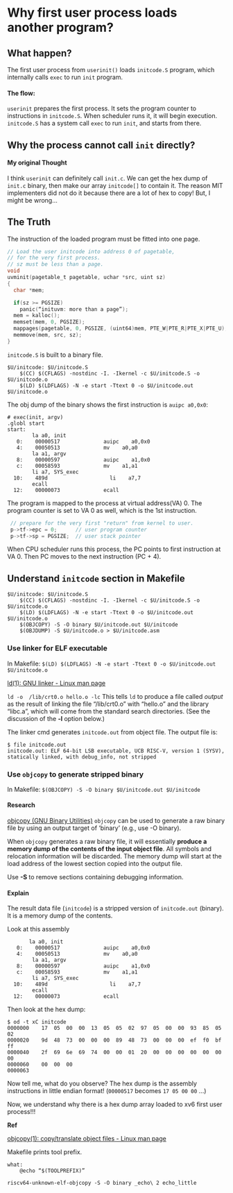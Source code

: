 # Why first user process loads another program?

## What happen?

The first user process from `userinit()` loads `initcode.S` program, which internally calls `exec` to run `init` program.

#### The flow:

`userinit` prepares the first process. It sets the program counter to instructions in `initcode.S`. When scheduler runs it, it will begin execution. `initcode.S` has a system call `exec` to run `init`, and starts from there.

## Why the process cannot call `init` directly?

#### My original Thought

I think `userinit` can definitely call `init.c`. We can get the hex dump of `init.c` binary, then make our array `initcode[]` to contain it. The reason MIT implementers did not do it because there are a lot of hex to copy! But, I might be wrong…

## The Truth

The instruction of the loaded program must be fitted into one page.

```c
// Load the user initcode into address 0 of pagetable,
// for the very first process.
// sz must be less than a page.
void
uvminit(pagetable_t pagetable, uchar *src, uint sz)
{
  char *mem;

  if(sz >= PGSIZE)
    panic(“inituvm: more than a page”);
  mem = kalloc();
  memset(mem, 0, PGSIZE);
  mappages(pagetable, 0, PGSIZE, (uint64)mem, PTE_W|PTE_R|PTE_X|PTE_U);
  memmove(mem, src, sz);
}
```

`initcode.S` is built to a binary file.

```text
$U/initcode: $U/initcode.S
    $(CC) $(CFLAGS) -nostdinc -I. -Ikernel -c $U/initcode.S -o $U/initcode.o
    $(LD) $(LDFLAGS) -N -e start -Ttext 0 -o $U/initcode.out $U/initcode.o
```

The obj dump of the binary shows the first instruction is `auipc a0,0x0`:

```text
# exec(init, argv)
.globl start
start:
        la a0, init
   0:    00000517              auipc    a0,0x0
   4:    00050513              mv    a0,a0
        la a1, argv
   8:    00000597              auipc    a1,0x0
   c:    00058593              mv    a1,a1
        li a7, SYS_exec
  10:    489d                    li    a7,7
        ecall
  12:    00000073              ecall
```

The program is mapped to the process at virtual address\(VA\) 0. The program counter is set to VA 0 as well, which is the 1st instruction.

```c
 // prepare for the very first "return" from kernel to user.
 p->tf->epc = 0;      // user program counter
 p->tf->sp = PGSIZE;  // user stack pointer
```

When CPU scheduler runs this process, the PC points to first instruction at VA 0. Then PC moves to the next instruction \(PC + 4\).

## Understand `initcode` section in Makefile

```text
$U/initcode: $U/initcode.S
    $(CC) $(CFLAGS) -nostdinc -I. -Ikernel -c $U/initcode.S -o $U/initcode.o
    $(LD) $(LDFLAGS) -N -e start -Ttext 0 -o $U/initcode.out $U/initcode.o
    $(OBJCOPY) -S -O binary $U/initcode.out $U/initcode
    $(OBJDUMP) -S $U/initcode.o > $U/initcode.asm
```

### Use linker for ELF executable

In Makefile: `$(LD) $(LDFLAGS) -N -e start -Ttext 0 -o $U/initcode.out $U/initcode.o`

[ld\(1\): GNU linker - Linux man page](https://linux.die.net/man/1/ld) 

`ld -o  /lib/crt0.o hello.o -lc` This tells `ld` to produce a file called _output_ as the result of linking the file “/lib/crt0.o” with “hello.o” and the library “libc.a”, which will come from the standard search directories. \(See the discussion of the **-l** option below.\)

The linker cmd generates `initcode.out` from object file. The output file is:

```text
$ file initcode.out
initcode.out: ELF 64-bit LSB executable, UCB RISC-V, version 1 (SYSV), statically linked, with debug_info, not stripped
```

### Use `objcopy` to generate stripped binary

In Makefile: `$(OBJCOPY) -S -O binary $U/initcode.out $U/initcode`

#### Research

[objcopy \(GNU Binary Utilities\)](https://sourceware.org/binutils/docs/binutils/objcopy.html) `objcopy` can be used to generate a raw binary file by using an output target of ‘binary’ \(e.g., use -O binary\).

When `objcopy` generates a raw binary file, it will essentially **produce a memory dump of the contents of the input object file**. All symbols and relocation information will be discarded. The memory dump will start at the load address of the lowest section copied into the output file.

Use **-S** to remove sections containing debugging information.

#### Explain

The result data file \(`initcode`\) is a stripped version of `initcode.out` \(binary\). It is a memory dump of the contents.

Look at this assembly

```text
       la a0, init
   0:    00000517              auipc    a0,0x0
   4:    00050513              mv    a0,a0
        la a1, argv
   8:    00000597              auipc    a1,0x0
   c:    00058593              mv    a1,a1
        li a7, SYS_exec
  10:    489d                    li    a7,7
        ecall
  12:    00000073              ecall
```

Then look at the hex dump:

```text
$ od -t xC initcode
0000000    17  05  00  00  13  05  05  02  97  05  00  00  93  85  05  02
0000020    9d  48  73  00  00  00  89  48  73  00  00  00  ef  f0  bf  ff
0000040    2f  69  6e  69  74  00  00  01  20  00  00  00  00  00  00  00
0000060    00  00  00
0000063
```

Now tell me, what do you observe? The hex dump is the assembly instructions in little endian format! \(`00000517` becomes `17 05 00 00` …\)

Now, we understand why there is a hex dump array loaded to xv6 first user process!!!

**Ref**

[objcopy\(1\): copy/translate object files - Linux man page](https://linux.die.net/man/1/objcopy)

Makefile prints tool prefix.

```text
what:
    @echo “$(TOOLPREFIX)”
```

```text
riscv64-unknown-elf-objcopy -S -O binary _echo\ 2 echo_little
```


